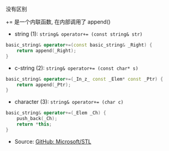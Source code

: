 没有区别

+= 是一个内联函数, 在内部调用了 append()

- string (1): `string& operator+= (const string& str)`
```cpp
basic_string& operator+=(const basic_string& _Right) {
    return append(_Right);
}
```

- c-string (2): `string& operator+= (const char* s)`
```cpp
basic_string& operator+=(_In_z_ const _Elem* const _Ptr) {
    return append(_Ptr);
}
```

- character (3): `string& operator+= (char c)`
```cpp
basic_string& operator+=(_Elem _Ch) {
    push_back(_Ch);
    return *this;
}
```

- Source: [GitHub: Microsoft/STL](https://github.com/microsoft/STL/blob/main/stl/inc/xstring)